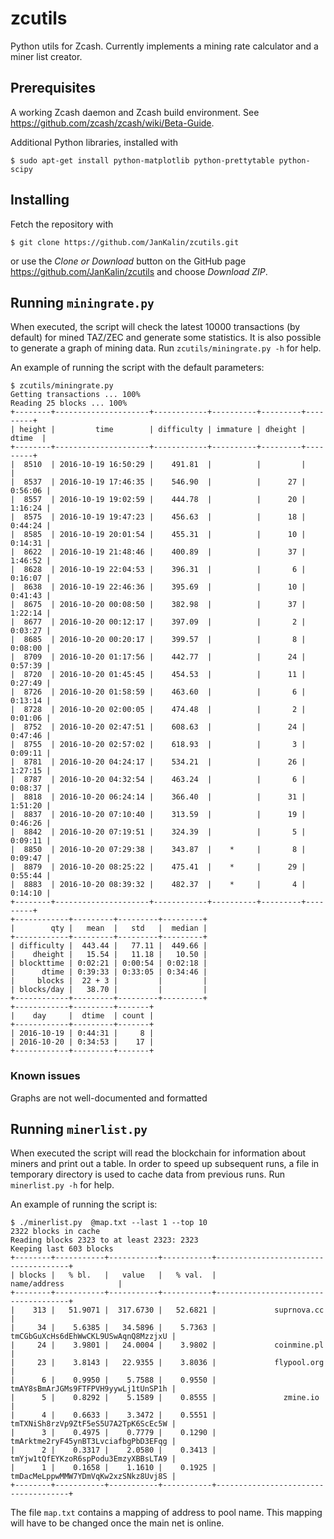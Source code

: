 # zcutils
Python utils for Zcash. Currently implements a mining rate calculator and a miner list creator.

## Prerequisites
A working Zcash daemon and Zcash build environment. See https://github.com/zcash/zcash/wiki/Beta-Guide.

Additional Python libraries, installed with
```
$ sudo apt-get install python-matplotlib python-prettytable python-scipy
```

## Installing 
Fetch the repository with
```
$ git clone https://github.com/JanKalin/zcutils.git
```
or use the _Clone or Download_ button on the GitHub page https://github.com/JanKalin/zcutils and choose _Download ZIP_.

## Running `miningrate.py`

When executed, the script will check the latest 10000 transactions (by default)
for mined TAZ/ZEC and generate some statistics.  It is also possible to
generate a graph of mining data. Run `zcutils/miningrate.py -h` for help.

An example of running the script with the default parameters:
```
$ zcutils/miningrate.py
Getting transactions ... 100%
Reading 25 blocks ... 100%
+--------+---------------------+------------+----------+---------+---------+
| height |         time        | difficulty | immature | dheight |  dtime  |
+--------+---------------------+------------+----------+---------+---------+
|  8510  | 2016-10-19 16:50:29 |    491.81  |          |         |         |
|  8537  | 2016-10-19 17:46:35 |    546.90  |          |      27 | 0:56:06 |
|  8557  | 2016-10-19 19:02:59 |    444.78  |          |      20 | 1:16:24 |
|  8575  | 2016-10-19 19:47:23 |    456.63  |          |      18 | 0:44:24 |
|  8585  | 2016-10-19 20:01:54 |    455.31  |          |      10 | 0:14:31 |
|  8622  | 2016-10-19 21:48:46 |    400.89  |          |      37 | 1:46:52 |
|  8628  | 2016-10-19 22:04:53 |    396.31  |          |       6 | 0:16:07 |
|  8638  | 2016-10-19 22:46:36 |    395.69  |          |      10 | 0:41:43 |
|  8675  | 2016-10-20 00:08:50 |    382.98  |          |      37 | 1:22:14 |
|  8677  | 2016-10-20 00:12:17 |    397.09  |          |       2 | 0:03:27 |
|  8685  | 2016-10-20 00:20:17 |    399.57  |          |       8 | 0:08:00 |
|  8709  | 2016-10-20 01:17:56 |    442.77  |          |      24 | 0:57:39 |
|  8720  | 2016-10-20 01:45:45 |    454.53  |          |      11 | 0:27:49 |
|  8726  | 2016-10-20 01:58:59 |    463.60  |          |       6 | 0:13:14 |
|  8728  | 2016-10-20 02:00:05 |    474.48  |          |       2 | 0:01:06 |
|  8752  | 2016-10-20 02:47:51 |    608.63  |          |      24 | 0:47:46 |
|  8755  | 2016-10-20 02:57:02 |    618.93  |          |       3 | 0:09:11 |
|  8781  | 2016-10-20 04:24:17 |    534.21  |          |      26 | 1:27:15 |
|  8787  | 2016-10-20 04:32:54 |    463.24  |          |       6 | 0:08:37 |
|  8818  | 2016-10-20 06:24:14 |    366.40  |          |      31 | 1:51:20 |
|  8837  | 2016-10-20 07:10:40 |    313.59  |          |      19 | 0:46:26 |
|  8842  | 2016-10-20 07:19:51 |    324.39  |          |       5 | 0:09:11 |
|  8850  | 2016-10-20 07:29:38 |    343.87  |    *     |       8 | 0:09:47 |
|  8879  | 2016-10-20 08:25:22 |    475.41  |    *     |      29 | 0:55:44 |
|  8883  | 2016-10-20 08:39:32 |    482.37  |    *     |       4 | 0:14:10 |
+--------+---------------------+------------+----------+---------+---------+
+------------+---------+---------+---------+
|        qty |   mean  |   std   |  median |
+------------+---------+---------+---------+
| difficulty |  443.44 |   77.11 |  449.66 |
|    dheight |   15.54 |   11.18 |   10.50 |
| blockttime | 0:02:21 | 0:00:54 | 0:02:18 |
|      dtime | 0:39:33 | 0:33:05 | 0:34:46 |
|     blocks |  22 + 3 |         |         |
| blocks/day |   38.70 |         |         |
+------------+---------+---------+---------+
+------------+---------+-------+
|    day     |  dtime  | count |
+------------+---------+-------+
| 2016-10-19 | 0:44:31 |     8 |
| 2016-10-20 | 0:34:53 |    17 |
+------------+---------+-------+
```

### Known issues

Graphs are not well-documented and formatted

## Running `minerlist.py`

When executed the script will read the blockchain for information about
miners and print out a table. In order to speed up subsequent runs, a file
in temporary directory is used to cache data from previous runs.  Run
`minerlist.py -h` for help. 

An example of running the script is:
```
$ ./minerlist.py  @map.txt --last 1 --top 10
2322 blocks in cache
Reading blocks 2323 to at least 2323: 2323
Keeping last 603 blocks
+--------+-----------+-----------+-----------+-------------------------------------+
| blocks |   % bl.   |   value   |   % val.  |             name/address            |
+--------+-----------+-----------+-----------+-------------------------------------+
|    313 |   51.9071 |  317.6730 |   52.6821 |             suprnova.cc             |
|     34 |    5.6385 |   34.5896 |    5.7363 | tmCGbGuXcHs6dEhWwCKL9USwAqnQ8MzzjxU |
|     24 |    3.9801 |   24.0004 |    3.9802 |             coinmine.pl             |
|     23 |    3.8143 |   22.9355 |    3.8036 |             flypool.org             |
|      6 |    0.9950 |    5.7588 |    0.9550 | tmAY8sBmArJGMs9FTFPVH9yywLj1tUnSP1h |
|      5 |    0.8292 |    5.1589 |    0.8555 |               zmine.io              |
|      4 |    0.6633 |    3.3472 |    0.5551 | tmTXNiSh8rzVp9ZtF5eS5U7A2TpK6ScEc5W |
|      3 |    0.4975 |    0.7779 |    0.1290 | tmArktme2ryF45ynBT3LvciafbgPbD3EFqg |
|      2 |    0.3317 |    2.0580 |    0.3413 | tmYjw1tQfEYKzoR6spPodu3EmzyXBBsLTA9 |
|      1 |    0.1658 |    1.1610 |    0.1925 | tmDacMeLppwMMW7YDmVqKw2xzSNkz8Uvj8S |
+--------+-----------+-----------+-----------+-------------------------------------+
```

The file `map.txt` contains a mapping of address to pool name. This mapping
will have to be changed once the main net is online.
